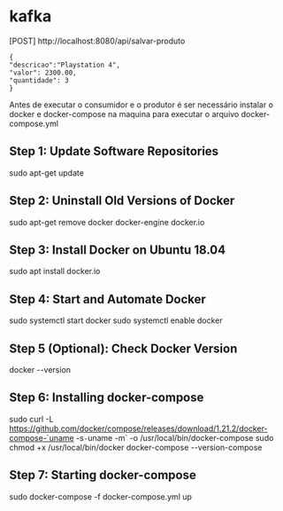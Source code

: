 # kafka

[POST] http://localhost:8080/api/salvar-produto

	{
	"descricao":"Playstation 4",
	"valor": 2300.00,
	"quantidade": 3
	}


Antes de executar o consumidor e o produtor é ser necessário instalar o docker e docker-compose na maquina para executar o arquivo docker-compose.yml

## Step 1: Update Software Repositories
sudo apt-get update

## Step 2: Uninstall Old Versions of Docker
sudo apt-get remove docker docker-engine docker.io

## Step 3: Install Docker on Ubuntu 18.04
sudo apt install docker.io

## Step 4: Start and Automate Docker
sudo systemctl start docker
sudo systemctl enable docker

## Step 5 (Optional): Check Docker Version
docker --version

## Step 6: Installing docker-compose
sudo curl -L https://github.com/docker/compose/releases/download/1.21.2/docker-compose-`uname -s`-`uname -m` -o /usr/local/bin/docker-compose
sudo chmod +x /usr/local/bin/docker
docker-compose --version-compose

## Step 7: Starting docker-compose
sudo docker-compose -f docker-compose.yml up
